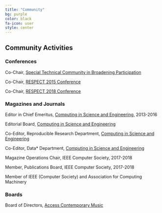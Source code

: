 ```yaml
---
title: "Community"
bg: purple
color: black
fa-icon: user
style: center
---
```


## Community Activities


### Conferences

Co-Chair, [Special Technical Community in Broadening Participation](http://stcbp.org)

Co-Chair, [RESPECT 2015 Conference](http://respect2015.stcbp.org)

Co-Chair, [RESPECT 2018 Conference](http://respect2015.stcbp.org)

### Magazines and Journals

Editor in Chief Emeritus, [Computing in Science and Engineering](https://publications.computer.org/cise/), 2013-2016

Editorial Board, [Computing in Science and Engineering](https://publications.computer.org/cise/)

Co-Editor, Reproducible Research Department, [Computing in Science and Engineering](https://publications.computer.org/cise/)

Co-Editor, Data\* Department, [Computing in Science and Engineering](https://publications.computer.org/cise/)

Magazine Operations Chair, IEEE Computer Society, 2017-2018

Member, Publications Board, IEEE Computer Society, 2017-2018

Member of IEEE (Computer Society) and Association for Computing Machinery

### Boards

Board of Directors, [Access Contemporary Music](https://www.acmusic.org/)

